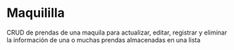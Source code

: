 # Maquililla
CRUD de prendas de una maquila para actualizar, editar, registrar y eliminar la información de una o muchas prendas almacenadas en una lista
